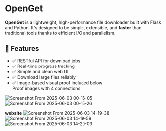 # OpenGet

**OpenGet** is a lightweight, high-performance file downloader built with Flask and Python. It's designed to be simple, extensible, and **faster** than traditional tools thanks to efficient I/O and parallelism.

## 🚀 Features

- ✅ RESTful API for download jobs
- ✅ Real-time progress tracking 
- ✅ Simple and clean web UI
- ✅ Download large files reliably
- ✅ Image-based visual proof included below
  <summary>Proof images with 4 connections</summary>    
![Screenshot From 2025-06-03 00-16-05](https://github.com/user-attachments/assets/0bc0c3a7-0ef6-495b-9ec7-ae6a973a9b04)
![Screenshot From 2025-06-03 00-15-26](https://github.com/user-attachments/assets/b210dcb3-f28c-4557-8d82-12ba0dd7a9d5)

**website**
![Screenshot From 2025-06-03 14-19-38](https://github.com/user-attachments/assets/ea65600b-f378-4ca4-bbe9-613848d67d5d)
![Screenshot From 2025-06-03 14-19-59](https://github.com/user-attachments/assets/793ee522-a303-4e7c-b081-31493db78b61)
![Screenshot From 2025-06-03 14-20-03](https://github.com/user-attachments/assets/4977dd42-ae12-4846-a9a3-1e564a5ba4de)

